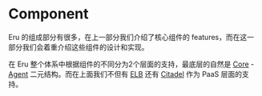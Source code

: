 # Component

Eru 的组成部分有很多，在上一部分我们介绍了核心组件的 features，而在这一部分我们会着重介绍这些组件的设计和实现。

在 Eru 整个体系中根据组件的不同分为2个层面的支持，最底层的自然是 [Core](https://github.com/projecteru2/core) - [Agent](https://github.com/projecteru2/agent) 二元结构。而在上面我们不但有 [ELB](https://github.com/projecteru2/elb) 还有 [Citadel](https://github.com/projecteru2/citadel) 作为 PaaS 层面的支持。